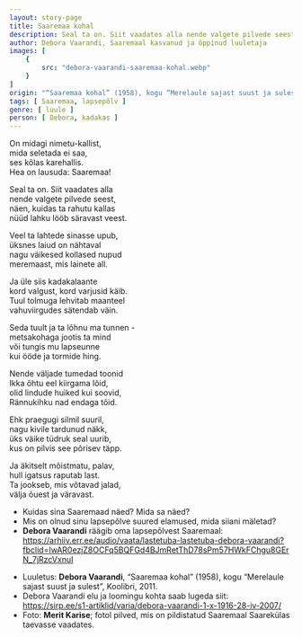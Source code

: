 ```yaml
---
layout: story-page
title: Saaremaa kohal
description: Seal ta on. Siit vaadates alla nende valgete pilvede seest.
author: Debora Vaarandi, Saaremaal kasvanud ja õppinud luuletaja
images: [
    {
        src: "debora-vaarandi-saaremaa-kohal.webp"
    }
]
origin: "“Saaremaa kohal” (1958), kogu “Merelaule sajast suust ja sulest”, Koolibri, 2011."
tags: [ Saaremaa, lapsepõlv ]
genre: [ luule ]
person: [ Debora, kadakas ]
---
```


<!-- # {{$doc.title}} -->

On midagi nimetu-kallist, \
mida seletada ei saa, \
ses kõlas karehallis. \
Hea on lausuda: Saaremaa!

Seal ta on. Siit vaadates alla \
nende valgete pilvede seest, \
näen, kuidas ta rahutu kallas \
nüüd lahku lööb säravast veest.

Veel ta lahtede sinasse upub, \
üksnes laiud on nähtaval \
nagu väikesed kollased nupud \
meremaast, mis lainete all.

Ja üle siis kadakalaante \
kord valgust, kord varjusid käib. \
Tuul tolmuga lehvitab maanteel \
vahuviirgudes sätendab väin.

Seda tuult ja ta lõhnu ma tunnen - \
metsakohaga jootis ta mind \
või tungis mu lapseunne \
kui ööde ja tormide hing.

Nende väljade tumedad toonid \
Ikka õhtu eel kiirgama lõid, \
olid lindude huiked kui soovid, \
Rännukihku nad endaga tõid.

Ehk praegugi silmil suuril, \
nagu kivile tardunud näkk, \
üks väike tüdruk seal uurib, \
kus on pilvis see põrisev täpp.

Ja äkitselt mõistmatu, palav, \
hull igatsus raputab last. \
Ta jookseb, mis võtavad jalad, \
välja õuest ja väravast.


<!-- Täägid: vaatama nägema uppuma lehvitama kiirgama rändama tarduma raputama jooksma uurima -->


<story-author :author="author" :origin="origin"></story-author>

<details-wrapper summary="Mis mõtted tekkisid?">

- Kuidas sina Saaremaad näed? Mida sa näed?
- Mis on olnud sinu lapsepõlve suured elamused, mida siiani mäletad?
- **Debora Vaarandi** räägib oma lapsepõlvest Saaremaal: https://arhiiv.err.ee/audio/vaata/lastetuba-lastetuba-debora-vaarandi?fbclid=IwAR0ezjZ8OCFq5BQFGd4BJmRetThD78sPm57HWkFChgu8GErN_7jRzcVxnuI

</details-wrapper>

<details-wrapper summary="Allikad" class="text-sm" icon="icon-park-outline:document-folder">

- Luuletus: **Debora Vaarandi**, “Saaremaa kohal” (1958), kogu “Merelaule sajast suust ja sulest”, Koolibri, 2011.
- Debora Vaarandi elu ja loomingu kohta saab lugeda siit: https://sirp.ee/s1-artiklid/varia/debora-vaarandi-1-x-1916-28-iv-2007/
- Foto: **Merit Karise**; fotol pilved, mis on pildistatud Saaremaal Saarekülas taevasse vaadates.

</details-wrapper>

